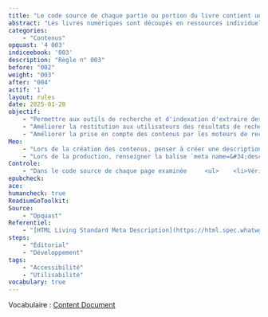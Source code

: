 ```yaml
---
title: "Le code source de chaque partie ou portion du livre contient une métadonnée qui en décrit le contenu"
abstract: "Les livres numériques sont découpés en ressources individuelles appelées  *Document de Contenu (Content Document)*. Ce découpage représente généralement des portions éditoriales spécifiques (une page, un chapitre, etc.). Chacune de ces ressources est contenue dans un fichier et doit contenir une information dans le code source qui permet de la décrire ou de fournir des informations à son propos. Cette règle concerne la métadonnée description qui, comme son nom l’indique, permet de décrire la page."
categories: 
    - "Contenus"
opquast: '4 003'
indiceebook: '003'
description: "Règle n° 003"
before: "002"
weight: "003"
after: "004"
actif: '1'
layout: rules
date: 2025-01-28
objectif: 
    - "Permettre aux outils de recherche et d'indexation d'extraire des informations à propos du contenu des pages."
    - "Améliorer la restitution aux utilisateurs des résultats de recherche."
    - "Améliorer la prise en compte des contenus par les moteurs de recherche et outils d’indexation."
Meo: 
    - "Lors de la création des contenus, penser à créer une description courte de chaque portion du livre"
    - "Lors de la production, renseigner la balise `meta name=&#34;description&#34; content=&#34;&#34;`, ou à défaut un élément spécifique ayant la même fonction, avec une description du contenu."
Controle: 
    - "Dans le code source de chaque page examinée     <ul>    <li>Vérifier la présence de la balise `&lt;meta name=&#34;description&#34; content=&#34;&#34; /&gt;` ou d'un équivalent à l'aide, par exemple, des outils de développement des navigateurs.</li>    <li>Contrôler que le texte de cette balise décrit effectivement, de façon spécifique ou plus générique, le contenu de la page.</li>    </ul>"
epubcheck: 
ace: 
humancheck: true
ReadiumGoToolkit: 
Source: 
    - "Opquast"
Referentiel: 
    - "[HTML Living Standard Meta Description](https://html.spec.whatwg.org/#meta-description)"
steps: 
    - "Éditorial"
    - "Développement"
tags: 
    - "Accessibilité"
    - "Utilisabilité"
vocabulary: true
---
```


Vocabulaire&nbsp;: [Content Document](../../vocabulaire#contentdocument)
